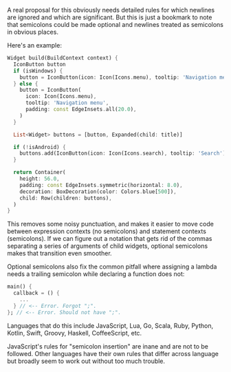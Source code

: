 A real proposal for this obviously needs detailed rules for which newlines are
ignored and which are significant. But this is just a bookmark to note that
semicolons could be made optional and newlines treated as semicolons in obvious
places.

Here's an example:

```dart
Widget build(BuildContext context) {
  IconButton button
  if (isWindows) {
    button = IconButton(icon: Icon(Icons.menu), tooltip: 'Navigation menu')
  } else {
    button = IconButton(
      icon: Icon(Icons.menu),
      tooltip: 'Navigation menu',
      padding: const EdgeInsets.all(20.0),
    )
  }

  List<Widget> buttons = [button, Expanded(child: title)]

  if (!isAndroid) {
    buttons.add(IconButton(icon: Icon(Icons.search), tooltip: 'Search'))
  }

  return Container(
    height: 56.0,
    padding: const EdgeInsets.symmetric(horizontal: 8.0),
    decoration: BoxDecoration(color: Colors.blue[500]),
    child: Row(children: buttons),
  )
}
```

This removes some noisy punctuation, and makes it easier to move code between
expression contexts (no semicolons) and statement contexts (semicolons). If we
can figure out a notation that gets rid of the commas separating a series of
arguments of child widgets, optional semicolons makes that transition even
smoother.

Optional semicolons also fix the common pitfall where assigning a lambda needs a
trailing semicolon while declaring a function does not:

```dart
main() {
  callback = () {
    ...
  } // <-- Error. Forgot ";".
}; // <-- Error. Should not have ";".
```

Languages that do this include JavaScript, Lua, Go, Scala, Ruby, Python, Kotlin,
Swift, Groovy, Haskell, CoffeeScript, etc.

JavaScript's rules for "semicolon insertion" are inane and are not to be
followed. Other languages have their own rules that differ across language but
broadly seem to work out without too much trouble.

